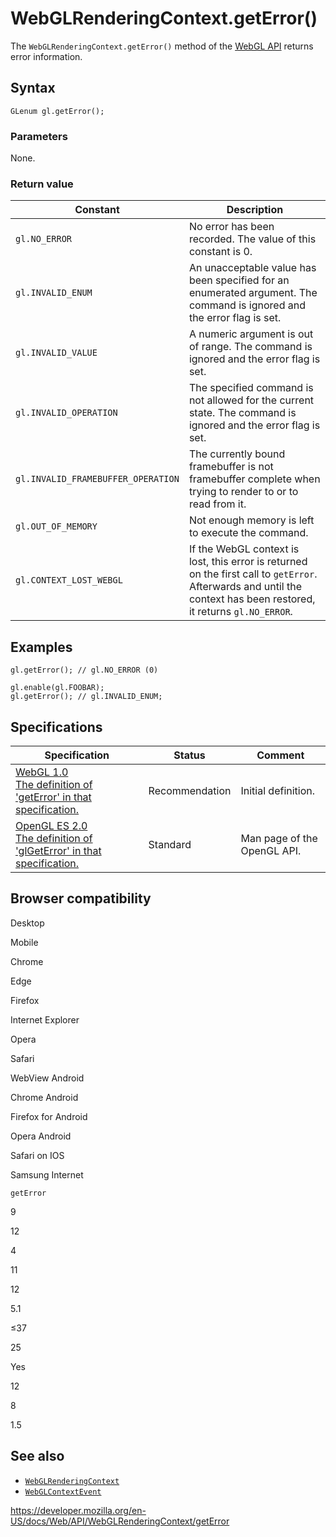 WebGLRenderingContext.getError()
================================

The `WebGLRenderingContext.getError()` method of the [WebGL API](../webgl_api) returns error information.

Syntax
------

    GLenum gl.getError();

### Parameters

None.

### Return value

<table><thead><tr class="header"><th>Constant</th><th>Description</th></tr></thead><tbody><tr class="odd"><td><code>gl.NO_ERROR</code></td><td>No error has been recorded. The value of this constant is 0.</td></tr><tr class="even"><td><code>gl.INVALID_ENUM</code></td><td>An unacceptable value has been specified for an enumerated argument. The command is ignored and the error flag is set.</td></tr><tr class="odd"><td><code>gl.INVALID_VALUE</code></td><td>A numeric argument is out of range. The command is ignored and the error flag is set.</td></tr><tr class="even"><td><code>gl.INVALID_OPERATION</code></td><td>The specified command is not allowed for the current state. The command is ignored and the error flag is set.</td></tr><tr class="odd"><td><code>gl.INVALID_FRAMEBUFFER_OPERATION</code></td><td>The currently bound framebuffer is not framebuffer complete when trying to render to or to read from it.</td></tr><tr class="even"><td><code>gl.OUT_OF_MEMORY</code></td><td>Not enough memory is left to execute the command.</td></tr><tr class="odd"><td><code>gl.CONTEXT_LOST_WEBGL</code></td><td>If the WebGL context is lost, this error is returned on the first call to <code>getError</code>. Afterwards and until the context has been restored, it returns <code>gl.NO_ERROR</code>.</td></tr></tbody></table>

Examples
--------

    gl.getError(); // gl.NO_ERROR (0)

    gl.enable(gl.FOOBAR);
    gl.getError(); // gl.INVALID_ENUM;

Specifications
--------------

<table><thead><tr class="header"><th>Specification</th><th>Status</th><th>Comment</th></tr></thead><tbody><tr class="odd"><td><a href="https://www.khronos.org/registry/webgl/specs/latest/1.0/#5.14.3">WebGL 1.0<br />
<span class="small">The definition of 'getError' in that specification.</span></a></td><td><span class="spec-rec">Recommendation</span></td><td>Initial definition.</td></tr><tr class="even"><td><a href="https://www.khronos.org/opengles/sdk/docs/man/xhtml/glGetError.xml">OpenGL ES 2.0<br />
<span class="small">The definition of 'glGetError' in that specification.</span></a></td><td><span class="spec-standard">Standard</span></td><td>Man page of the OpenGL API.</td></tr></tbody></table>

Browser compatibility
---------------------

Desktop

Mobile

Chrome

Edge

Firefox

Internet Explorer

Opera

Safari

WebView Android

Chrome Android

Firefox for Android

Opera Android

Safari on IOS

Samsung Internet

`getError`

9

12

4

11

12

5.1

≤37

25

Yes

12

8

1.5

See also
--------

-   [`WebGLRenderingContext`](../webglrenderingcontext)
-   [`WebGLContextEvent`](../webglcontextevent)

<a href="https://developer.mozilla.org/en-US/docs/Web/API/WebGLRenderingContext/getError" class="_attribution-link">https://developer.mozilla.org/en-US/docs/Web/API/WebGLRenderingContext/getError</a>
